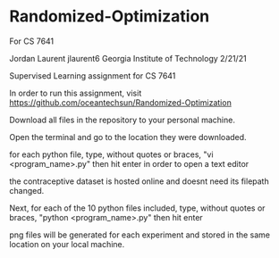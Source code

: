# Randomized-Optimization
For CS 7641

Jordan Laurent
jlaurent6
Georgia Institute of Technology
2/21/21

Supervised Learning assignment for CS 7641



In order to run this assignment, visit https://github.com/oceantechsun/Randomized-Optimization

Download all files in the repository to your personal machine.

Open the terminal and go to the location they were downloaded.

for each python file, type, without quotes or braces, "vi <program_name>.py" then hit enter in order to open a text editor

the contraceptive dataset is hosted online and doesnt need its filepath changed.

Next, for each of the 10 python files included, type, without quotes or braces, "python <program_name>.py" then hit enter

png files will be generated for each experiment and stored in the same location on your local machine. 

